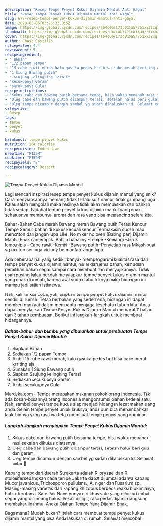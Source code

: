 ```yaml
---
description: "Resep Tempe Penyet Kukus Dijamin Mantul Anti Gagal"
title: "Resep Tempe Penyet Kukus Dijamin Mantul Anti Gagal"
slug: 677-resep-tempe-penyet-kukus-dijamin-mantul-anti-gagal
date: 2020-05-06T03:25:33.356Z
image: https://img-global.cpcdn.com/recipes/a64c0b7173c015a5/751x532cq70/tempe-penyet-kukus-dijamin-mantul-foto-resep-utama.jpg
thumbnail: https://img-global.cpcdn.com/recipes/a64c0b7173c015a5/751x532cq70/tempe-penyet-kukus-dijamin-mantul-foto-resep-utama.jpg
cover: https://img-global.cpcdn.com/recipes/a64c0b7173c015a5/751x532cq70/tempe-penyet-kukus-dijamin-mantul-foto-resep-utama.jpg
author: Chase Castillo
ratingvalue: 4.4
reviewcount: 5
recipeingredient:
- " Bahan"
- "1/2 papan Tempe"
- "15 cabe rawit merah kalo gasuka pedes bgt bisa cabe merah keriting aja"
- "1 Siung Bawang putih"
- " Seujung kelingking Terasi"
- "secukupnya Garam"
- "secukupnya Gula"
recipeinstructions:
- "Kukus cabe dan bawang putih bersama tempe, bisa waktu menanak nasi sekalian dikukus diatasnya"
- "Uleg cabe dan bawang putih dicampur terasi, setelah halus beri gula dan garam"
- "Uleg tempe dicampur dengan sambel yg sudah dihaluskan td. Selamat coba 💋"
categories:
- Resep
tags:
- tempe
- penyet
- kukus

katakunci: tempe penyet kukus 
nutrition: 264 calories
recipecuisine: Indonesian
preptime: "PT35M"
cooktime: "PT59M"
recipeyield: "2"
recipecategory: Dessert

---
```



![Tempe Penyet Kukus Dijamin Mantul](https://img-global.cpcdn.com/recipes/a64c0b7173c015a5/751x532cq70/tempe-penyet-kukus-dijamin-mantul-foto-resep-utama.jpg)

Lagi mencari inspirasi resep tempe penyet kukus dijamin mantul yang unik? Cara menyiapkannya memang tidak terlalu sulit namun tidak gampang juga. Kalau salah mengolah maka hasilnya tidak akan memuaskan dan bahkan tidak sedap. Padahal tempe penyet kukus dijamin mantul yang enak seharusnya mempunyai aroma dan rasa yang bisa memancing selera kita.

Bahan-Bahan Cabe merah Bawang merah Bawang putih Terasi Kencur Tempe Semua bahan di kukus kecuali kencur Terimakasih sudah mau menonton dan jangan lupa Like. No mixer no oven (Baking pan) Dijamin Mantul,Enak dan empuk. Bahan bahanny -Tempe -Kemangi -Jeruk lemo/nipis - Cabe rawit -Kemiri -Bawang putih -Penyedap rasa Mkash buat yg nonton semoga vidiony bermanfaat Jngn lupa.

Ada beberapa hal yang sedikit banyak mempengaruhi kualitas rasa dari tempe penyet kukus dijamin mantul, mulai dari jenis bahan, kemudian pemilihan bahan segar sampai cara membuat dan menyajikannya. Tidak usah pusing kalau hendak menyiapkan tempe penyet kukus dijamin mantul yang enak di rumah, karena asal sudah tahu triknya maka hidangan ini mampu jadi sajian istimewa.


Nah, kali ini kita coba, yuk, siapkan tempe penyet kukus dijamin mantul sendiri di rumah. Tetap berbahan yang sederhana, hidangan ini dapat memberi manfaat dalam membantu menjaga kesehatan tubuh kita. Anda dapat menyiapkan Tempe Penyet Kukus Dijamin Mantul memakai 7 bahan dan 3 tahap pembuatan. Berikut ini langkah-langkah untuk membuat hidangannya.

<!--inarticleads1-->

##### Bahan-bahan dan bumbu yang dibutuhkan untuk pembuatan Tempe Penyet Kukus Dijamin Mantul:

1. Siapkan  Bahan
1. Sediakan 1/2 papan Tempe
1. Ambil 15 cabe rawit merah, kalo gasuka pedes bgt bisa cabe merah keriting aja
1. Gunakan 1 Siung Bawang putih
1. Siapkan  Seujung kelingking Terasi
1. Sediakan secukupnya Garam
1. Ambil secukupnya Gula


Merdeka.com - Tempe merupakan makanan pokok orang Indonesia. Tak ada bosan-bosannya orang Indonesia mengonsumsi olahan kedelai satu. Nah, sambel penyet tempe kukus siap menjadi hidangan lezat makan siang anda. Selain tempe penyet untuk lauknya, anda pun bisa menambahkan lauk lainnya yang rasanya tetap membuat tempe penyet yang dominan. 

<!--inarticleads2-->

##### Langkah-langkah menyiapkan Tempe Penyet Kukus Dijamin Mantul:

1. Kukus cabe dan bawang putih bersama tempe, bisa waktu menanak nasi sekalian dikukus diatasnya
1. Uleg cabe dan bawang putih dicampur terasi, setelah halus beri gula dan garam
1. Uleg tempe dicampur dengan sambel yg sudah dihaluskan td. Selamat coba 💋


Kapang tempe dari daerah Surakarta adalah R. oryzaei dan R. stolonifersedangkan pada tempe Jakarta dapat dijumpai adanya kapang Mucor javanicus.,Trichosporon pullulans., A. niger dan Fusarium sp. Masing-masing varietas dari kapang Rhizopus berbeda reaksi biokimianya, hal ini terutama. Sate Pak Nano punya ciri khas sate yang dilumuri cabai segar yang dicincang halus. Sekali digigit, rasa pedas dijamin langsung membakar lidahmu. Aneka Olahan Tempe Yang Dijamin Enak. 

Bagaimana? Mudah bukan? Itulah cara membuat tempe penyet kukus dijamin mantul yang bisa Anda lakukan di rumah. Selamat mencoba!
